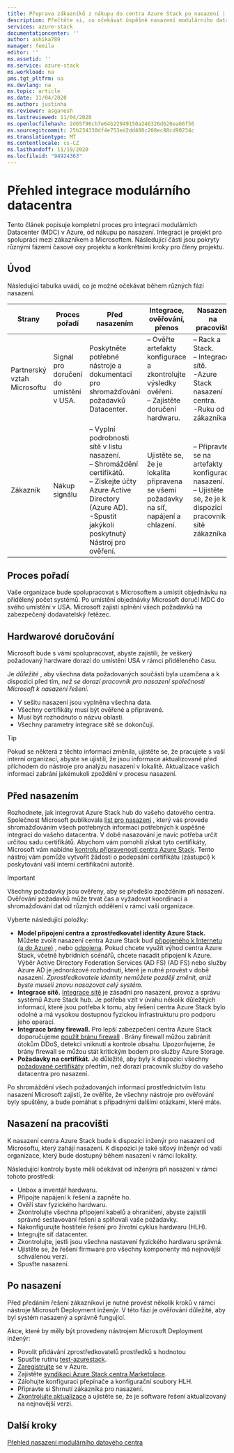 ```yaml
---
title: Přeprava zákazníků z nákupu do centra Azure Stack po nasazení | Microsoft Docs
description: Přečtěte si, co očekávat úspěšné nasazení modulárního datacentra Azure (MDC) v lokalitě, od plánování po nasazení.
services: azure-stack
documentationcenter: ''
author: ashika789
manager: femila
editor: ''
ms.assetid: ''
ms.service: azure-stack
ms.workload: na
pms.tgt_pltfrm: na
ms.devlang: na
ms.topic: article
ms.date: 11/04/2020
ms.author: justinha
ms.reviewer: asganesh
ms.lastreviewed: 11/04/2020
ms.openlocfilehash: 2d65f96cb7e64b22949150a246326d620ea66f56
ms.sourcegitcommit: 25b234330df4e753ed2dd480c208ec88cd90234c
ms.translationtype: MT
ms.contentlocale: cs-CZ
ms.lasthandoff: 11/19/2020
ms.locfileid: "94924363"
---
```

# <a name="modular-datacenter-integration-overview"></a>Přehled integrace modulárního datacentra

Tento článek popisuje kompletní proces pro integraci modulárních Datacenter (MDC) v Azure, od nákupu po nasazení. Integrací je projekt pro spolupráci mezi zákazníkem a Microsoftem. Následující části jsou pokryty různými fázemi časové osy projektu a konkrétními kroky pro členy projektu.

## <a name="introduction"></a>Úvod

Následující tabulka uvádí, co je možné očekávat během různých fází nasazení.

| Strany |Proces pořadí |Před nasazením |Integrace, ověřování, přenos |Nasazení na pracovišti |Po nasazení |
|---|---------------|---------------|-----------------------------------|--------------------|----------------|
|Partnerský vztah Microsoftu  | Signál pro doručení do umístění v USA.    |Poskytněte potřebné nástroje a dokumentaci pro shromažďování požadavků Datacenter. |– Ověřte artefakty konfigurace a zkontrolujte výsledky ověření.<br>– Zajistěte doručení hardwaru.    |– Rack a Stack.<br>– Integrace sítě.<br>-Azure Stack nasazení centra.<br>-Ruku od zákazníka.    |Registrace a syndikace webu centra Azure Stack.|
|Zákazník   |Nákup signálu   |– Vyplní podrobnosti sítě v listu nasazení.<br>– Shromáždění certifikátů.<br>– Získejte účty Azure Active Directory (Azure AD).<br>-Spustit jakýkoli poskytnutý Nástroj pro ověření.   |Ujistěte se, že je lokalita připravena se všemi požadavky na síť, napájení a chlazení.   |– Připravte se na artefakty konfigurace nasazení.<br>– Ujistěte se, že je k dispozici pracovník sítě zákazníka.   |     |


## <a name="order-process"></a>Proces pořadí

Vaše organizace bude spolupracovat s Microsoftem a umístit objednávku na přidělený počet systémů. Po umístění objednávky Microsoft doručí MDC do svého umístění v USA. Microsoft zajistí splnění všech požadavků na zabezpečený dodavatelský řetězec.

## <a name="hardware-delivery"></a>Hardwarové doručování

Microsoft bude s vámi spolupracovat, abyste zajistili, že veškerý požadovaný hardware dorazí do umístění USA v rámci přiděleného času.

Je *důležité* , aby všechna data požadovaných součástí byla uzamčena a k dispozici před tím, *než se dorazí pracovník pro nasazení společnosti Microsoft k nasazení řešení.*

- V sešitu nasazení jsou vyplněna všechna data.
- Všechny certifikáty musí být ověřené a připravené.
- Musí být rozhodnuto o názvu oblasti.
- Všechny parametry integrace sítě se dokončují.

>[!Tip]
>Pokud se některá z těchto informací změnila, ujistěte se, že pracujete s vaší interní organizací, abyste se ujistili, že jsou informace aktualizované před příchodem do nástroje pro analýzu nasazení v lokalitě. Aktualizace vašich informací zabrání jakémukoli zpoždění v procesu nasazení.

## <a name="predeployment"></a>Před nasazením

Rozhodnete, jak integrovat Azure Stack hub do vašeho datového centra. Společnost Microsoft publikovala [list pro nasazení](../operator/azure-stack-deployment-worksheet.md) , který vás provede shromažďováním všech potřebných informací potřebných k úspěšné integraci do vašeho datacentra. V době nasazování je navíc potřeba určit určitou sadu certifikátů. Abychom vám pomohli získat tyto certifikáty, Microsoft vám nabídne [kontrolu připravenosti centra Azure Stack](../operator/azure-stack-validation-report.md). Tento nástroj vám pomůže vytvořit žádosti o podepsání certifikátu (zástupci) k poskytování vaší interní certifikační autoritě.

>[!Important]
>Všechny požadavky jsou ověřeny, aby se předešlo zpožděním při nasazení. Ověřování požadavků může trvat čas a vyžadovat koordinaci a shromažďování dat od různých oddělení v rámci vaší organizace.

Vyberte následující položky:

- **Model připojení centra a zprostředkovatel identity Azure Stack.** Můžete zvolit nasazení centra Azure Stack buď [připojeného k Internetu (a do Azure)](../operator/azure-stack-connected-deployment.md) , nebo [odpojena](../operator/azure-stack-disconnected-deployment.md). Pokud chcete využít výhod centra Azure Stack, včetně hybridních scénářů, chcete nasadit připojení k Azure. Výběr Active Directory Federation Services (AD FS) (AD FS) nebo služby Azure AD je jednorázové rozhodnutí, které je nutné provést v době nasazení. *Zprostředkovatele identity nemůžete později změnit, aniž byste museli znovu nasazovat celý systém.*
- **Integrace sítě.** [Integrace sítě](../operator/azure-stack-network.md) je zásadní pro nasazení, provoz a správu systémů Azure Stack hub. Je potřeba vzít v úvahu několik důležitých informací, které jsou potřeba k tomu, aby řešení centra Azure Stack bylo odolné a má vysokou dostupnou fyzickou infrastrukturu pro podporu jeho operací.
- **Integrace brány firewall.** Pro lepší zabezpečení centra Azure Stack doporučujeme [použít bránu firewall](../operator/azure-stack-firewall.md) . Brány firewall můžou zabránit útokům DDoS, detekci vniknutí a kontrole obsahu. Upozorňujeme, že brány firewall se můžou stát kritickým bodem pro služby Azure Storage.
- **Požadavky na certifikát.** Je důležité, aby byly k dispozici všechny [požadované certifikáty](../operator/azure-stack-pki-certs.md) předtím, než dorazí pracovník služby do vašeho datacentra pro nasazení.

Po shromáždění všech požadovaných informací prostřednictvím listu nasazení Microsoft zajistí, že ověříte, že všechny nástroje pro ověřování byly spuštěny, a bude pomáhat s případnými dalšími otázkami, které máte.

## <a name="onsite-deployment"></a>Nasazení na pracovišti

K nasazení centra Azure Stack bude k dispozici inženýr pro nasazení od Microsoftu, který zahájí nasazení. K dispozici je také síťový inženýr od vaší organizace, který bude dostupný během nasazení v rámci lokality.

Následující kontroly byste měli očekávat od inženýra při nasazení v rámci tohoto prostředí:

- Unbox a inventář hardwaru.
- Připojte napájení k řešení a zapněte ho.
- Ověří stav fyzického hardwaru.
- Zkontrolujte všechna připojení kabelů a ohraničení, abyste zajistili správné sestavování řešení a splňovali vaše požadavky.
- Nakonfigurujte hostitele řešení pro životní cyklus hardwaru (HLH).
- Integrujte síť datacenter.
- Zkontrolujte, jestli jsou všechna nastavení fyzického hardwaru správná.
- Ujistěte se, že řešení firmware pro všechny komponenty má nejnovější schválenou verzi.
- Spusťte nasazení.

## <a name="post-deployment"></a>Po nasazení

Před předáním řešení zákazníkovi je nutné provést několik kroků v rámci nástroje Microsoft Deployment inženýr. V této fázi je ověřování důležité, aby byl systém nasazený a správně fungující.

Akce, které by měly být provedeny nástrojem Microsoft Deployment inženýr:

- Povolit přidávání zprostředkovatelů prostředků s hodnotou
- Spusťte rutinu [test-azurestack](../operator/azure-stack-diagnostic-test.md).
- [Zaregistrujte](../operator/azure-stack-registration-role.md) se v Azure.
- Zajistěte [syndikaci Azure Stack centra Marketplace](../operator/azure-stack-marketplace.md).
- Zálohujte konfiguraci přepínače a konfigurační soubory HLH.
- Připravte si Shrnutí zákazníka pro nasazení.
- [Zkontrolujte aktualizace](../operator/azure-stack-updates.md) a ujistěte se, že je software řešení aktualizovaný na nejnovější verzi.

## <a name="next-steps"></a>Další kroky

[Přehled nasazení modulárního datového centra](deployment-overview.md)

